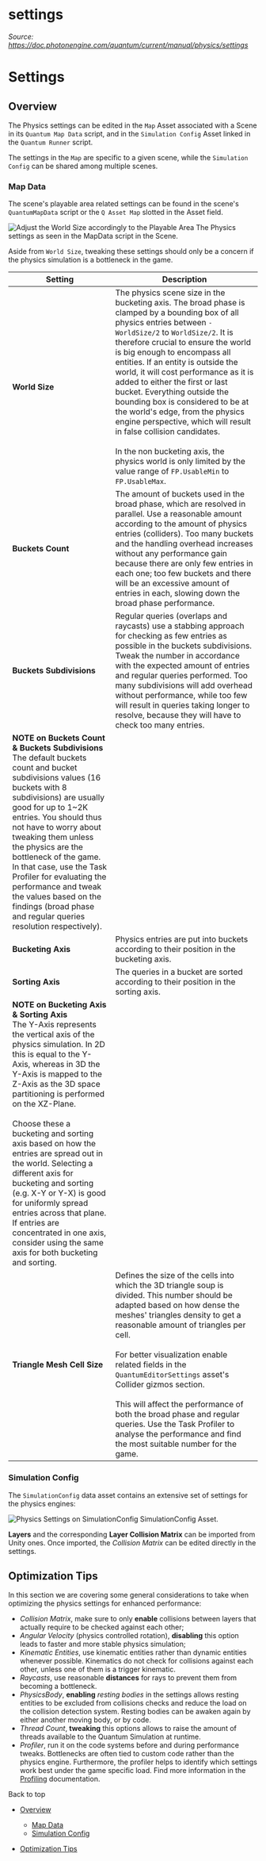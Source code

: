 # settings

_Source: https://doc.photonengine.com/quantum/current/manual/physics/settings_

# Settings

## Overview

The Physics settings can be edited in the `Map` Asset associated with a Scene in its `Quantum Map Data` script, and in the `Simulation Config` Asset linked in the `Quantum Runner` script.

The settings in the `Map` are specific to a given scene, while the `Simulation Config` can be shared among multiple scenes.

### Map Data

The scene's playable area related settings can be found in the scene's `QuantumMapData` script or the `Q Asset Map` slotted in the Asset field.

![Adjust the World Size accordingly to the Playable Area](/docs/img/quantum/v3/manual/physics/physics-settings-mapdata.png)
The Physics settings as seen in the MapData script in the Scene.


Aside from `World Size`, tweaking these settings should only be a concern if the physics simulation is a bottleneck in the game.

| Setting | Description |
| --- | --- |
| **World Size** | The physics scene size in the bucketing axis. The broad phase is clamped by a bounding box of all physics entries between `-WorldSize/2` to `WorldSize/2`. It is therefore crucial to ensure the world is big enough to encompass all entities. If an entity is outside the world, it will cost performance as it is added to either the first or last bucket. Everything outside the bounding box is considered to be at the world's edge, from the physics engine perspective, which will result in false collision candidates. <br> <br>In the non bucketing axis, the physics world is only limited by the value range of `FP.UsableMin` to `FP.UsableMax`. |
| **Buckets Count** | The amount of buckets used in the broad phase, which are resolved in parallel. Use a reasonable amount according to the amount of physics entries (colliders). Too many buckets and the handling overhead increases without any performance gain because there are only few entries in each one; too few buckets and there will be an excessive amount of entries in each, slowing down the broad phase performance. |
| **Buckets Subdivisions** | Regular queries (overlaps and raycasts) use a stabbing approach for checking as few entries as possible in the buckets subdivisions. Tweak the number in accordance with the expected amount of entries and regular queries performed. Too many subdivisions will add overhead without performance, while too few will result in queries taking longer to resolve, because they will have to check too many entries. |
| **NOTE on Buckets Count & Buckets Subdivisions**<br>The default buckets count and bucket subdivisions values (16 buckets with 8 subdivisions) are usually good for up to 1~2K entries. You should thus not have to worry about tweaking them unless the physics are the bottleneck of the game. In that case, use the Task Profiler for evaluating the performance and tweak the values based on the findings (broad phase and regular queries resolution respectively). |
| **Bucketing Axis** | Physics entries are put into buckets according to their position in the bucketing axis. |
| **Sorting Axis** | The queries in a bucket are sorted according to their position in the sorting axis. |
| **NOTE on Bucketing Axis & Sorting Axis**<br>The Y-Axis represents the vertical axis of the physics simulation. In 2D this is equal to the Y-Axis, whereas in 3D the Y-Axis is mapped to the Z-Axis as the 3D space partitioning is performed on the XZ-Plane.<br> <br>Choose these a bucketing and sorting axis based on how the entries are spread out in the world. Selecting a different axis for bucketing and sorting (e.g. X-Y or Y-X) is good for uniformly spread entries across that plane. If entries are concentrated in one axis, consider using the same axis for both bucketing and sorting. |
| **Triangle Mesh Cell Size** | Defines the size of the cells into which the 3D triangle soup is divided. This number should be adapted based on how dense the meshes' triangles density to get a reasonable amount of triangles per cell. <br> <br>For better visualization enable related fields in the `QuantumEditorSettings` asset's Collider gizmos section.<br> <br>This will affect the performance of both the broad phase and regular queries. Use the Task Profiler to analyse the performance and find the most suitable number for the game. |

### Simulation Config

The `SimulationConfig` data asset contains an extensive set of settings for the physics engines:

![Physics Settings on SimulationConfig](/docs/img/quantum/v3/manual/physics/physics-settings-simulationconfig.png)
SimulationConfig Asset.


**Layers** and the corresponding **Layer Collision Matrix** can be imported from Unity ones. Once imported, the _Collision Matrix_ can be edited directly in the settings.

## Optimization Tips

In this section we are covering some general considerations to take when optimizing the physics settings for enhanced performance:

- _Collision Matrix_, make sure to only **enable** collisions between layers that actually require to be checked against each other;
- _Angular Velocity_ (physics controlled rotation), **disabling** this option leads to faster and more stable physics simulation;
- _Kinematic Entities_, use kinematic entities rather than dynamic entities whenever possible. Kinematics do not check for collisions against each other, unless one of them is a trigger kinematic.
- _Raycasts_, use reasonable **distances** for rays to prevent them from becoming a bottleneck.
- _PhysicsBody_, **enabling** _resting bodies_ in the settings allows resting entities to be excluded from collisions checks and reduce the load on the collision detection system. Resting bodies can be awaken again by either another moving body, or by code.
- _Thread Count_, **tweaking** this options allows to raise the amount of threads available to the Quantum Simulation at runtime.
- _Profiler_, run it on the code systems before and during performance tweaks. Bottlenecks are often tied to custom code rather than the physics engine. Furthermore, the profiler helps to identify which settings work best under the game specific load. Find more information in the [Profiling](/quantum/current/manual/profiling) documentation.

Back to top

- [Overview](#overview)

  - [Map Data](#map-data)
  - [Simulation Config](#simulation-config)

- [Optimization Tips](#optimization-tips)